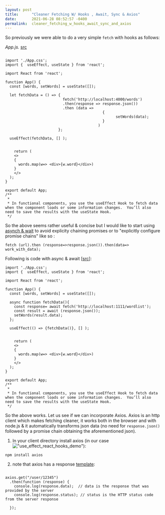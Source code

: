 ```yaml
---
layout: post
title:      "Cleaner Fetching W/ Hooks , Await, Sync & Axios"
date:       2021-06-28 08:52:57 -0400
permalink:  cleaner_fetching_w_hooks_await_sync_and_axios
---
```



So previously we were able to do a very simple `fetch` with hooks as follows:

*App.js.* [src](https://github.com/mrarthurwhite/fetch_hooks_react_demo)
```

import './App.css';
import {  useEffect, useState } from 'react';

import React from 'react';

function App() {
  const [words, setWords] = useState([]);

  let fetchData = () => {
                          fetch('http://localhost:4000/words')
                          .then(response => response.json())
                          .then (data =>
                                            {
                                                  setWords(data);
                                            } 
                                          )
                        };

  useEffect(fetchData, [] );


    return (
    <>
    {
      words.map(w=> <div>{w.word}</div>)
    }
    </>
  );
}

export default App;
/**
 *
 * In functional components, you use the useEffect Hook to fetch data when the component loads or some information changes.  You’ll also need to save the results with the useState Hook.   
 */
```

So the above seems rather useful & concise but I would like to start using[ asynch & wait](https://developer.mozilla.org/en-US/docs/Web/JavaScript/Reference/Statements/async_function) to avoid explicity chaining promises or to "explicitly configure promise chains" like so : 

`fetch (url).then (response=>response.json()).then(data=> work_with_data);`

Following is code with async & await [[src](https://github.com/mrarthurwhite/use_effect_react_hooks_demo/blob/master/use_effect_initial_demo/src/App.js)]: 

```
import './App.css';
import {  useEffect, useState } from 'react';

import React from 'react';

function App() {
  const [words, setWords] = useState([]);

  async function fetchData(){
    const response= await fetch('http://localhost:1111/wordlist');
    const result = await (response.json());
    setWords(result.data);
  };

  useEffect(() => {fetchData()}, [] );


    return (
    <>
    {
      words.map(w=> <div>{w.word}</div>)
    }
    </>
  );
}

export default App;
/**
 *
 * In functional components, you use the useEffect Hook to fetch data when the component loads or some information changes.  You’ll also need to save the results with the useState Hook.   
 */
```

So the above works. Let us see if we can incorporate Axios. Axios is an http client which makes fetching cleaner, it works both in the browser and with node.js & it automatically transforms json data (no need for `response.json()` followed by a promise chain obtaining the aforementioned json).

1. In your client directory install axios (in our case !["use_effect_react_hooks_demo"](https://github.com/mrarthurwhite/use_effect_react_hooks_demo/tree/master/use_effect_initial_demo)):

`npm install axios`

2. note that axios has a response [template](https://axios-http.com/docs/res_schema):

```

axios.get("/user/12345")
  .then(function (response) {
    console.log(response.data);  // data is the response that was provided by the server
    console.log(response.status); // status is the HTTP status code from the server response

  });
	
```


